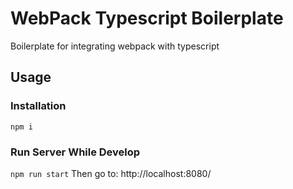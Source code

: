 # WebPack Typescript Boilerplate #
Boilerplate for integrating webpack with typescript
## Usage ##
### Installation ###
`npm i`
### Run Server While Develop ###
`npm run start`
Then go to: http://localhost:8080/